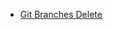 
- [Git Branches Delete](https://stackoverflow.com/questions/2003505/how-do-i-delete-a-git-branch-locally-and-remotely)